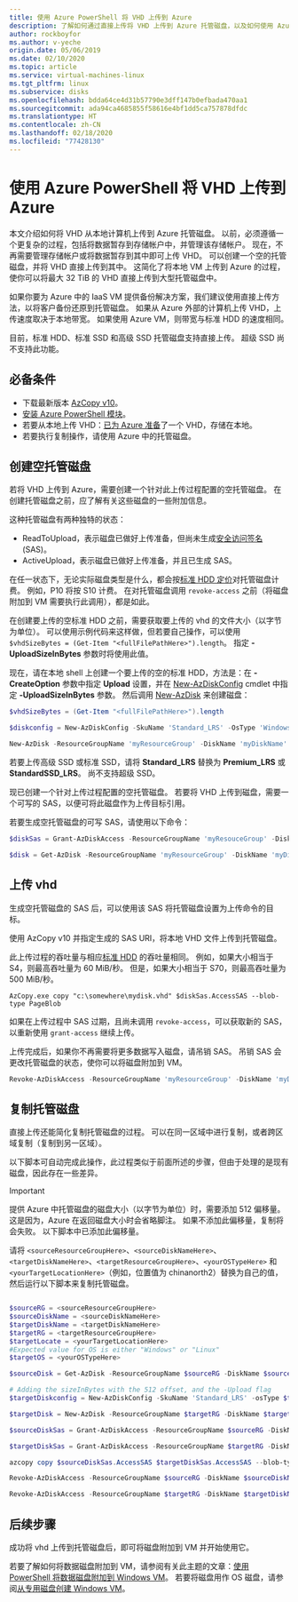 ```yaml
---
title: 使用 Azure PowerShell 将 VHD 上传到 Azure
description: 了解如何通过直接上传将 VHD 上传到 Azure 托管磁盘，以及如何使用 Azure PowerShell 跨区域复制托管磁盘。
author: rockboyfor
ms.author: v-yeche
origin.date: 05/06/2019
ms.date: 02/10/2020
ms.topic: article
ms.service: virtual-machines-linux
ms.tgt_pltfrm: linux
ms.subservice: disks
ms.openlocfilehash: bdda64ce4d31b57790e3dff147b0efbada470aa1
ms.sourcegitcommit: ada94ca4685855f58616e4bf1dd5ca757878dfdc
ms.translationtype: HT
ms.contentlocale: zh-CN
ms.lasthandoff: 02/18/2020
ms.locfileid: "77428130"
---
```

# <a name="upload-a-vhd-to-azure-using-azure-powershell"></a>使用 Azure PowerShell 将 VHD 上传到 Azure

本文介绍如何将 VHD 从本地计算机上传到 Azure 托管磁盘。 以前，必须遵循一个更复杂的过程，包括将数据暂存到存储帐户中，并管理该存储帐户。 现在，不再需要管理存储帐户或将数据暂存到其中即可上传 VHD。 可以创建一个空的托管磁盘，并将 VHD 直接上传到其中。 这简化了将本地 VM 上传到 Azure 的过程，使你可以将最大 32 TiB 的 VHD 直接上传到大型托管磁盘中。

如果你要为 Azure 中的 IaaS VM 提供备份解决方案，我们建议使用直接上传方法，以将客户备份还原到托管磁盘。 如果从 Azure 外部的计算机上传 VHD，上传速度取决于本地带宽。 如果使用 Azure VM，则带宽与标准 HDD 的速度相同。

目前，标准 HDD、标准 SSD 和高级 SSD 托管磁盘支持直接上传。 超级 SSD 尚不支持此功能。

## <a name="prerequisites"></a>必备条件

- 下载最新版本 [AzCopy v10](../../storage/common/storage-use-azcopy-v10.md#download-and-install-azcopy)。
- [安装 Azure PowerShell 模块](https://docs.microsoft.com/powershell/azure/install-Az-ps)。
- 若要从本地上传 VHD：[已为 Azure 准备](prepare-for-upload-vhd-image.md)了一个 VHD，存储在本地。
- 若要执行复制操作，请使用 Azure 中的托管磁盘。

## <a name="create-an-empty-managed-disk"></a>创建空托管磁盘

若将 VHD 上传到 Azure，需要创建一个针对此上传过程配置的空托管磁盘。 在创建托管磁盘之前，应了解有关这些磁盘的一些附加信息。

这种托管磁盘有两种独特的状态：

- ReadToUpload，表示磁盘已做好上传准备，但尚未生成[安全访问签名](/storage/common/storage-dotnet-shared-access-signature-part-1) (SAS)。
- ActiveUpload，表示磁盘已做好上传准备，并且已生成 SAS。

在任一状态下，无论实际磁盘类型是什么，都会按[标准 HDD 定价](https://www.azure.cn/pricing/details/storage/)对托管磁盘计费。 例如，P10 将按 S10 计费。 在对托管磁盘调用 `revoke-access` 之前（将磁盘附加到 VM 需要执行此调用），都是如此。

在创建要上传的空标准 HDD 之前，需要获取要上传的 vhd 的文件大小（以字节为单位）。 可以使用示例代码来这样做，但若要自己操作，可以使用 `$vhdSizeBytes = (Get-Item "<fullFilePathHere>").length`。 指定 **-UploadSizeInBytes** 参数时将使用此值。

现在，请在本地 shell 上创建一个要上传的空的标准 HDD，方法是：在 **-CreateOption** 参数中指定 **Upload** 设置，并在 [New-AzDiskConfig](https://docs.microsoft.com/powershell/module/az.compute/new-azdiskconfig?view=azps-1.8.0) cmdlet 中指定 **-UploadSizeInBytes** 参数。 然后调用 [New-AzDisk](https://docs.microsoft.com/powershell/module/az.compute/new-azdisk?view=azps-1.8.0) 来创建磁盘：

```powershell
$vhdSizeBytes = (Get-Item "<fullFilePathHere>").length

$diskconfig = New-AzDiskConfig -SkuName 'Standard_LRS' -OsType 'Windows' -UploadSizeInBytes $vhdSizeBytes -Location 'China North' -CreateOption 'Upload'

New-AzDisk -ResourceGroupName 'myResourceGroup' -DiskName 'myDiskName' -Disk $diskconfig
```

若要上传高级 SSD 或标准 SSD，请将 **Standard_LRS** 替换为 **Premium_LRS** 或 **StandardSSD_LRS**。 尚不支持超级 SSD。

现已创建一个针对上传过程配置的空托管磁盘。 若要将 VHD 上传到磁盘，需要一个可写的 SAS，以便可将此磁盘作为上传目标引用。

若要生成空托管磁盘的可写 SAS，请使用以下命令：

```powershell
$diskSas = Grant-AzDiskAccess -ResourceGroupName 'myResouceGroup' -DiskName 'myDiskName' -DurationInSecond 86400 -Access 'Write'

$disk = Get-AzDisk -ResourceGroupName 'myResourceGroup' -DiskName 'myDiskName'
```

## <a name="upload-vhd"></a>上传 vhd

生成空托管磁盘的 SAS 后，可以使用该 SAS 将托管磁盘设置为上传命令的目标。

使用 AzCopy v10 并指定生成的 SAS URI，将本地 VHD 文件上传到托管磁盘。

此上传过程的吞吐量与相应[标准 HDD](disks-types.md#standard-hdd) 的吞吐量相同。 例如，如果大小相当于 S4，则最高吞吐量为 60 MiB/秒。 但是，如果大小相当于 S70，则最高吞吐量为 500 MiB/秒。

```
AzCopy.exe copy "c:\somewhere\mydisk.vhd" $diskSas.AccessSAS --blob-type PageBlob
```

如果在上传过程中 SAS 过期，且尚未调用 `revoke-access`，可以获取新的 SAS，以重新使用 `grant-access` 继续上传。

上传完成后，如果你不再需要将更多数据写入磁盘，请吊销 SAS。 吊销 SAS 会更改托管磁盘的状态，使你可以将磁盘附加到 VM。

```powershell
Revoke-AzDiskAccess -ResourceGroupName 'myResourceGroup' -DiskName 'myDiskName'
```

## <a name="copy-a-managed-disk"></a>复制托管磁盘

直接上传还能简化复制托管磁盘的过程。 可以在同一区域中进行复制，或者跨区域复制（复制到另一区域）。

以下脚本可自动完成此操作，此过程类似于前面所述的步骤，但由于处理的是现有磁盘，因此存在一些差异。

> [!IMPORTANT]
> 提供 Azure 中托管磁盘的磁盘大小（以字节为单位）时，需要添加 512 偏移量。 这是因为，Azure 在返回磁盘大小时会省略脚注。 如果不添加此偏移量，复制将会失败。 以下脚本中已添加此偏移量。

请将 `<sourceResourceGroupHere>`、`<sourceDiskNameHere>`、`<targetDiskNameHere>`、`<targetResourceGroupHere>`、`<yourOSTypeHere>` 和 `<yourTargetLocationHere>`（例如，位置值为 chinanorth2）替换为自己的值，然后运行以下脚本来复制托管磁盘。

```powershell

$sourceRG = <sourceResourceGroupHere>
$sourceDiskName = <sourceDiskNameHere>
$targetDiskName = <targetDiskNameHere>
$targetRG = <targetResourceGroupHere>
$targetLocate = <yourTargetLocationHere>
#Expected value for OS is either "Windows" or "Linux"
$targetOS = <yourOSTypeHere>

$sourceDisk = Get-AzDisk -ResourceGroupName $sourceRG -DiskName $sourceDiskName

# Adding the sizeInBytes with the 512 offset, and the -Upload flag
$targetDiskconfig = New-AzDiskConfig -SkuName 'Standard_LRS' -osType $targetOS -UploadSizeInBytes $($sourceDisk.DiskSizeBytes+512) -Location $targetLocate -CreateOption 'Upload'

$targetDisk = New-AzDisk -ResourceGroupName $targetRG -DiskName $targetDiskName -Disk $targetDiskconfig

$sourceDiskSas = Grant-AzDiskAccess -ResourceGroupName $sourceRG -DiskName $sourceDiskName -DurationInSecond 86400 -Access 'Read'

$targetDiskSas = Grant-AzDiskAccess -ResourceGroupName $targetRG -DiskName $targetDiskName -DurationInSecond 86400 -Access 'Write'

azcopy copy $sourceDiskSas.AccessSAS $targetDiskSas.AccessSAS --blob-type PageBlob

Revoke-AzDiskAccess -ResourceGroupName $sourceRG -DiskName $sourceDiskName

Revoke-AzDiskAccess -ResourceGroupName $targetRG -DiskName $targetDiskName 
```

## <a name="next-steps"></a>后续步骤

成功将 vhd 上传到托管磁盘后，即可将磁盘附加到 VM 并开始使用它。

若要了解如何将数据磁盘附加到 VM，请参阅有关此主题的文章：[使用 PowerShell 将数据磁盘附加到 Windows VM](attach-disk-ps.md)。 若要将磁盘用作 OS 磁盘，请参阅[从专用磁盘创建 Windows VM](create-vm-specialized.md#create-the-new-vm)。

<!-- Update_Description: update meta properties, wording update, update link -->